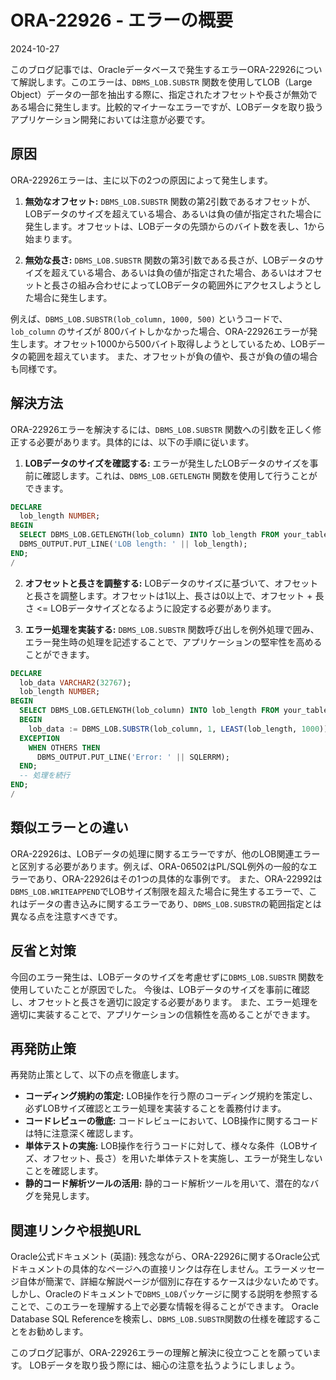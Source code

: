 # ORA-22926 - エラーの概要
2024-10-27

このブログ記事では、Oracleデータベースで発生するエラーORA-22926について解説します。このエラーは、`DBMS_LOB.SUBSTR` 関数を使用してLOB（Large Object）データの一部を抽出する際に、指定されたオフセットや長さが無効である場合に発生します。比較的マイナーなエラーですが、LOBデータを取り扱うアプリケーション開発においては注意が必要です。


## 原因

ORA-22926エラーは、主に以下の2つの原因によって発生します。

1. **無効なオフセット:** `DBMS_LOB.SUBSTR` 関数の第2引数であるオフセットが、LOBデータのサイズを超えている場合、あるいは負の値が指定された場合に発生します。オフセットは、LOBデータの先頭からのバイト数を表し、1から始まります。

2. **無効な長さ:** `DBMS_LOB.SUBSTR` 関数の第3引数である長さが、LOBデータのサイズを超えている場合、あるいは負の値が指定された場合、あるいはオフセットと長さの組み合わせによってLOBデータの範囲外にアクセスしようとした場合に発生します。


例えば、`DBMS_LOB.SUBSTR(lob_column, 1000, 500)` というコードで、`lob_column` のサイズが 800バイトしかなかった場合、ORA-22926エラーが発生します。オフセット1000から500バイト取得しようとしているため、LOBデータの範囲を超えています。 また、オフセットが負の値や、長さが負の値の場合も同様です。


## 解決方法

ORA-22926エラーを解決するには、`DBMS_LOB.SUBSTR` 関数への引数を正しく修正する必要があります。具体的には、以下の手順に従います。

1. **LOBデータのサイズを確認する:** エラーが発生したLOBデータのサイズを事前に確認します。これは、`DBMS_LOB.GETLENGTH` 関数を使用して行うことができます。

```sql
DECLARE
  lob_length NUMBER;
BEGIN
  SELECT DBMS_LOB.GETLENGTH(lob_column) INTO lob_length FROM your_table WHERE condition;
  DBMS_OUTPUT.PUT_LINE('LOB length: ' || lob_length);
END;
/
```

2. **オフセットと長さを調整する:** LOBデータのサイズに基づいて、オフセットと長さを調整します。オフセットは1以上、長さは0以上で、オフセット + 長さ <= LOBデータサイズとなるように設定する必要があります。

3. **エラー処理を実装する:**  `DBMS_LOB.SUBSTR` 関数呼び出しを例外処理で囲み、エラー発生時の処理を記述することで、アプリケーションの堅牢性を高めることができます。

```sql
DECLARE
  lob_data VARCHAR2(32767);
  lob_length NUMBER;
BEGIN
  SELECT DBMS_LOB.GETLENGTH(lob_column) INTO lob_length FROM your_table WHERE condition;
  BEGIN
    lob_data := DBMS_LOB.SUBSTR(lob_column, 1, LEAST(lob_length, 1000)); -- 安全な範囲で取得
  EXCEPTION
    WHEN OTHERS THEN
      DBMS_OUTPUT.PUT_LINE('Error: ' || SQLERRM);
  END;
  -- 処理を続行
END;
/
```


## 類似エラーとの違い

ORA-22926は、LOBデータの処理に関するエラーですが、他のLOB関連エラーと区別する必要があります。例えば、ORA-06502はPL/SQL例外の一般的なエラーであり、ORA-22926はその1つの具体的な事例です。 また、ORA-22992は`DBMS_LOB.WRITEAPPEND`でLOBサイズ制限を超えた場合に発生するエラーで、これはデータの書き込みに関するエラーであり、`DBMS_LOB.SUBSTR`の範囲指定とは異なる点を注意すべきです。


## 反省と対策

今回のエラー発生は、LOBデータのサイズを考慮せずに`DBMS_LOB.SUBSTR` 関数を使用していたことが原因でした。 今後は、LOBデータのサイズを事前に確認し、オフセットと長さを適切に設定する必要があります。 また、エラー処理を適切に実装することで、アプリケーションの信頼性を高めることができます。


## 再発防止策

再発防止策として、以下の点を徹底します。

* **コーディング規約の策定:** LOB操作を行う際のコーディング規約を策定し、必ずLOBサイズ確認とエラー処理を実装することを義務付けます。
* **コードレビューの徹底:**  コードレビューにおいて、LOB操作に関するコードは特に注意深く確認します。
* **単体テストの実施:**  LOB操作を行うコードに対して、様々な条件（LOBサイズ、オフセット、長さ）を用いた単体テストを実施し、エラーが発生しないことを確認します。
* **静的コード解析ツールの活用:**  静的コード解析ツールを用いて、潜在的なバグを発見します。


## 関連リンクや根拠URL

Oracle公式ドキュメント (英語):  残念ながら、ORA-22926に関するOracle公式ドキュメントの具体的なページへの直接リンクは存在しません。エラーメッセージ自体が簡潔で、詳細な解説ページが個別に存在するケースは少ないためです。しかし、Oracleのドキュメントで`DBMS_LOB`パッケージに関する説明を参照することで、このエラーを理解する上で必要な情報を得ることができます。  Oracle Database SQL Referenceを検索し、`DBMS_LOB.SUBSTR`関数の仕様を確認することをお勧めします。


このブログ記事が、ORA-22926エラーの理解と解決に役立つことを願っています。  LOBデータを取り扱う際には、細心の注意を払うようにしましょう。